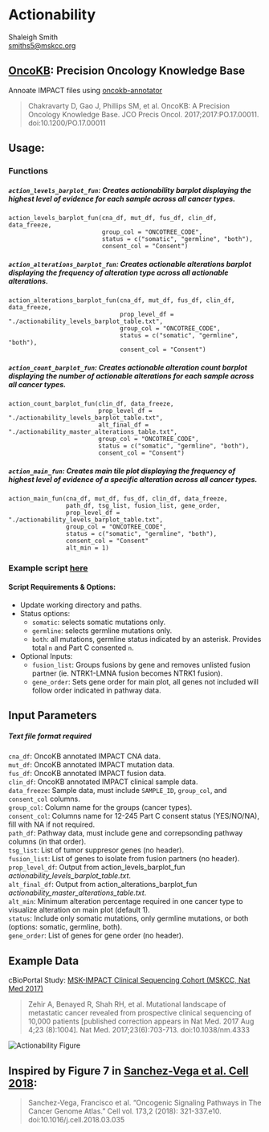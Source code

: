 # Actionability
Shaleigh Smith  
smiths5@mskcc.org  

## [OncoKB](https://www.oncokb.org): Precision Oncology Knowledge Base  
Annoate IMPACT files using [oncokb-annotator](https://github.com/oncokb/oncokb-annotator)  
> Chakravarty D, Gao J, Phillips SM, et al. OncoKB: A Precision Oncology Knowledge Base. JCO Precis Oncol. 2017;2017:PO.17.00011. doi:10.1200/PO.17.00011    
 
## Usage: 
### Functions
##### `action_levels_barplot_fun`: Creates actionability barplot displaying the highest level of evidence for each sample across all cancer types.
```
action_levels_barplot_fun(cna_df, mut_df, fus_df, clin_df, data_freeze,
                          group_col = "ONCOTREE_CODE",
                          status = c("somatic", "germline", "both"),
                          consent_col = "Consent") 
```                                                   
##### `action_alterations_barplot_fun`: Creates actionable alterations barplot displaying the frequency of alteration type across all actionable alterations.
```
action_alterations_barplot_fun(cna_df, mut_df, fus_df, clin_df, data_freeze,
                               prop_level_df = "./actionability_levels_barplot_table.txt",
                               group_col = "ONCOTREE_CODE",
                               status = c("somatic", "germline", "both"),
                               consent_col = "Consent")
```  
##### `action_count_barplot_fun`: Creates actionable alteration count barplot displaying the number of actionable alterations for each sample across all cancer types. 
```
action_count_barplot_fun(clin_df, data_freeze,
                         prop_level_df = "./actionability_levels_barplot_table.txt",
                         alt_final_df = "./actionability_master_alterations_table.txt",
                         group_col = "ONCOTREE_CODE",
                         status = c("somatic", "germline", "both"),
                         consent_col = "Consent")
```  
##### `action_main_fun`: Creates main tile plot displaying the frequency of highest level of evidence of a specific alteration across all cancer types. 
```
action_main_fun(cna_df, mut_df, fus_df, clin_df, data_freeze,
                path_df, tsg_list, fusion_list, gene_order,
                prop_level_df = "./actionability_levels_barplot_table.txt",
                group_col = "ONCOTREE_CODE",
                status = c("somatic", "germline", "both"),
                consent_col = "Consent"
                alt_min = 1)
```  

### Example script [here](https://github.mskcc.org/SmithS5/Actionability/blob/master/R/example_script.R)  
#### Script Requirements & Options:  
- Update working directory and paths. 
- Status options:  
  - `somatic`: selects somatic mutations only. 
  - `germline`: selects germline mutations only.
  - `both`: all mutations, germline status indicated by an asterisk. Provides total `n` and Part C consented `n`.  
- Optional Inputs:  
  - `fusion_list`: Groups fusions by gene and removes unlisted fusion partner (ie. NTRK1-LMNA fusion becomes NTRK1 fusion). 
  - `gene_order`: Sets gene order for main plot, all genes not included will follow order indicated in pathway data. 

## Input Parameters  
##### Text file format required
`cna_df`: OncoKB annotated IMPACT CNA data.   
`mut_df`: OncoKB annotated IMPACT mutation data.   
`fus_df`: OncoKB annotated IMPACT fusion data.   
`clin_df`: OncoKB annotated IMPACT clinical sample data.   
`data_freeze`: Sample data, must include `SAMPLE_ID`, `group_col`, and `consent_col` columns.    
`group_col`: Column name for the groups (cancer types).   
`consent_col`: Columns name for 12-245 Part C consent status (YES/NO/NA), fill with NA if not required.   
`path_df`: Pathway data, must include gene and correpsonding pathway columns (in that order).   
`tsg_list`: List of tumor suppresor genes (no header).   
`fusion_list`: List of genes to isolate from fusion partners (no header).   
`prop_level_df`: Output from action_levels_barplot_fun *actionability_levels_barplot_table.txt*.   
`alt_final_df`: Output from action_alterations_barplot_fun *actionability_master_alterations_table.txt*.   
`alt_min`: Minimum alteration percentage required in one cancer type to visualize alteration on main plot (default 1).    
`status`: Include only somatic mutations, only germline mutations, or both (options: somatic, germline, both).  
`gene_order`: List of genes for gene order (no header).   

## Example Data
cBioPortal Study: [MSK-IMPACT Clinical Sequencing Cohort (MSKCC, Nat Med 2017)](https://www.cbioportal.org/study/summary?id=msk_impact_2017)  
> Zehir A, Benayed R, Shah RH, et al. Mutational landscape of metastatic cancer revealed from prospective clinical sequencing of 10,000 patients [published correction appears in Nat Med. 2017 Aug 4;23 (8):1004]. Nat Med. 2017;23(6):703-713. doi:10.1038/nm.4333

![Actionability Figure](https://github.com/sas1531/Actionability_MSKCC/blob/master/example_data/example_output/actionability_figure.png)  
  
  
## Inspired by Figure 7 in [Sanchez-Vega et al. Cell 2018](https://www.ncbi.nlm.nih.gov/pmc/articles/PMC6070353/): 
> Sanchez-Vega, Francisco et al. “Oncogenic Signaling Pathways in The Cancer Genome Atlas.” Cell vol. 173,2 (2018): 321-337.e10. doi:10.1016/j.cell.2018.03.035
